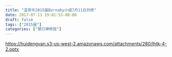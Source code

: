 ```yaml
---
title: "温哥华2015届Burnaby小组7月11日共修"
date: 2017-07-11 19:01:53-08:00
draft: false
tags: ["2015届"]
categories: ["慧灯禅修班"]
---
```

https://huidengvan.s3-us-west-2.amazonaws.com/attachments/280/lhtk-4-2.pptx
